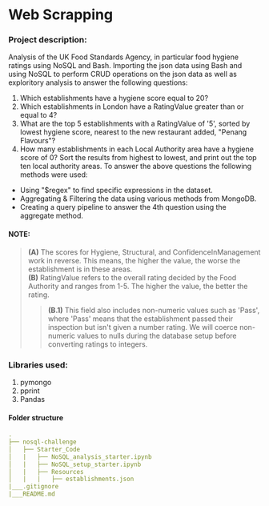 # Web Scrapping
### Project description:
Analysis of the UK Food Standards Agency, in particular food hygiene ratings using NoSQL and Bash. Importing the json data using Bash and using NoSQL to perform CRUD operations on the json data as well as exploritory analysis to answer the following questions: 
1. Which establishments have a hygiene score equal to 20?
2. Which establishments in London have a RatingValue greater than or equal to 4?
3. What are the top 5 establishments with a RatingValue of '5', sorted by lowest hygiene score, nearest to the new restaurant added, "Penang Flavours"?
4. How many establishments in each Local Authority area have a hygiene score of 0? Sort the results from highest to lowest, and print out the top ten local authority areas.
To answer the above questions the following methods were used: 
* Using "$regex" to find specific expressions in the dataset.
* Aggregating & Filtering the data using various methods from MongoDB. 
* Creating a query pipeline to answer the 4th question using the aggregate method. 

#### NOTE:
> **(A)** The scores for Hygiene, Structural, and ConfidenceInManagement work in reverse. This means, the higher the value, the worse the establishment is in these areas. <br>
> **(B)** RatingValue refers to the overall rating decided by the Food Authority and ranges from 1-5. The higher the value, the better the rating. <br>
> > **(B.1)** This field also includes non-numeric values such as 'Pass', where 'Pass' means that the establishment passed their inspection but isn't given a number rating. We will coerce non-numeric values to nulls during the database setup before converting ratings to integers. <br>

### Libraries used: 
1. pymongo
2. pprint
3. Pandas

#### Folder structure
``` yml
.
├── nosql-challenge
│   ├── Starter_Code    
│   |   ├── NoSQL_analysis_starter.ipynb
│   |   ├── NoSQL_setup_starter.ipynb
│   |   ├── Resources   
│   |   |   ├── establishments.json                                       
|___.gitignore               
|___README.md
``` 


